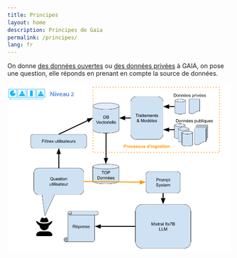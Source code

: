 ```yaml
---
title: Principes
layout: home
description: Principes de Gaia
permalink: /principes/
lang: fr
---
```

<section id="get-started" class="mini-section mt-6">
  <div class="container-lg p-responsive">
      <div class="alt-lead text-gray text-center col-md-10 mx-auto"> On donne 
      <a href="{{"/public_datas/" | relative_url}}">des données ouvertes</a> ou <a href="{{"/private_datas/" | relative_url}}">des données privées</a> à GAIA, on pose une question, elle réponds en prenant en compte la source de données.</div>
      <br>
      <a href="https://huggingface.co/spaces/gaia-mistral/chatbot-g-pdf" target='_blank' title="Demo Niveau 2" class="border d-block text-center px-2 py-4 mb-4">
        <img src="/assets/img/principes/level2_fr.png" width="800"/>
      </a>
  </div>
</section>